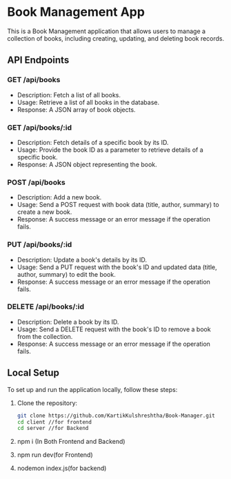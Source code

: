 # Book Management App

This is a Book Management application that allows users to manage a collection of books, including creating, updating, and deleting book records.

## API Endpoints

### GET /api/books
- Description: Fetch a list of all books.
- Usage: Retrieve a list of all books in the database.
- Response: A JSON array of book objects.

### GET /api/books/:id
- Description: Fetch details of a specific book by its ID.
- Usage: Provide the book ID as a parameter to retrieve details of a specific book.
- Response: A JSON object representing the book.

### POST /api/books
- Description: Add a new book.
- Usage: Send a POST request with book data (title, author, summary) to create a new book.
- Response: A success message or an error message if the operation fails.

### PUT /api/books/:id
- Description: Update a book's details by its ID.
- Usage: Send a PUT request with the book's ID and updated data (title, author, summary) to edit the book.
- Response: A success message or an error message if the operation fails.

### DELETE /api/books/:id
- Description: Delete a book by its ID.
- Usage: Send a DELETE request with the book's ID to remove a book from the collection.
- Response: A success message or an error message if the operation fails.

## Local Setup

To set up and run the application locally, follow these steps:

1. Clone the repository:

   ```bash
   git clone https://github.com/KartikKulshreshtha/Book-Manager.git
   cd client //for frontend
   cd server //for Backend


2. npm i (In Both Frontend and Backend)
3. npm run dev(for Frontend)
4. nodemon index.js(for backend)
